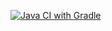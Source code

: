[![Java CI with Gradle](https://github.com/JuliyaSvetlakova/PostEcho/actions/workflows/gradle.yml/badge.svg)](https://github.com/JuliyaSvetlakova/PostEcho/actions/workflows/gradle.yml)
